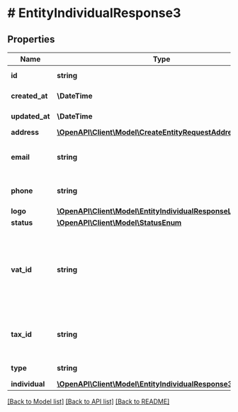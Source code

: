 # # EntityIndividualResponse3

## Properties

Name | Type | Description | Notes
------------ | ------------- | ------------- | -------------
**id** | **string** | UUID entity ID |
**created_at** | **\DateTime** | UTC datetime |
**updated_at** | **\DateTime** | UTC datetime |
**address** | [**\OpenAPI\Client\Model\CreateEntityRequestAddress**](CreateEntityRequestAddress.md) |  |
**email** | **string** | An official email address of the entity |
**phone** | **string** | A phone number of the entity | [optional]
**logo** | [**\OpenAPI\Client\Model\EntityIndividualResponseLogo**](EntityIndividualResponseLogo.md) |  | [optional]
**status** | [**\OpenAPI\Client\Model\StatusEnum**](StatusEnum.md) |  |
**vat_id** | **string** | A VAT number of the entity which points to the registered tax applied for a service price | [optional]
**tax_id** | **string** | An identification number of the legal entity | [optional]
**type** | **string** | A type for an individual |
**individual** | [**\OpenAPI\Client\Model\EntityIndividualResponse3Individual**](EntityIndividualResponse3Individual.md) |  |

[[Back to Model list]](../../README.md#models) [[Back to API list]](../../README.md#endpoints) [[Back to README]](../../README.md)
